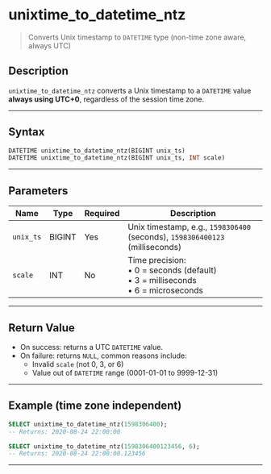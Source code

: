 # unixtime_to_datetime_ntz

> Converts Unix timestamp to `DATETIME` type (non-time zone aware, always UTC)

## Description

`unixtime_to_datetime_ntz` converts a Unix timestamp to a `DATETIME` value **always using UTC+0**, regardless of the session time zone.

---

## Syntax

```sql
DATETIME unixtime_to_datetime_ntz(BIGINT unix_ts)
DATETIME unixtime_to_datetime_ntz(BIGINT unix_ts, INT scale)
```

---

## Parameters

| Name      | Type   | Required | Description |
|-----------|--------|----------|-------------|
| `unix_ts` | BIGINT | Yes      | Unix timestamp, e.g., `1598306400` (seconds), `1598306400123` (milliseconds) |
| `scale`   | INT    | No       | Time precision:<br/>• 0 = seconds (default)<br/>• 3 = milliseconds<br/>• 6 = microseconds |

---

## Return Value

- On success: returns a UTC `DATETIME` value.
- On failure: returns `NULL`, common reasons include:
  - Invalid `scale` (not 0, 3, or 6)
  - Value out of `DATETIME` range (0001-01-01 to 9999-12-31)

---

## Example (time zone independent)

```sql
SELECT unixtime_to_datetime_ntz(1598306400);
-- Returns: 2020-08-24 22:00:00

SELECT unixtime_to_datetime_ntz(1598306400123456, 6);
-- Returns: 2020-08-24 22:00:00.123456
```

---

